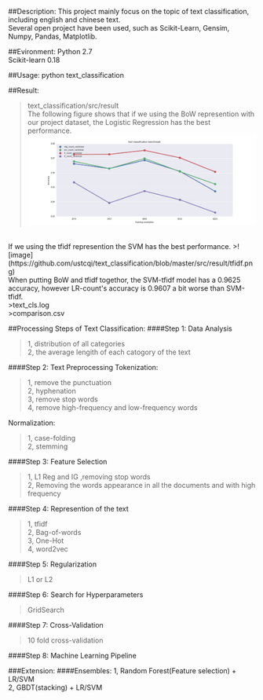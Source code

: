 ##Description:
This project mainly focus on the topic of text classification, including english and chinese text.<br />
Several open project have been used, such as Scikit-Learn, Gensim, Numpy, Pandas, Matplotlib. <br />

##Evironment:
Python 2.7 <br />
Scikit-learn 0.18 <br />

##Usage:
python text_classification 

##Result:
>text_classification/src/result <br />
The following figure shows that if we using the BoW represention with our project dataset, the Logistic Regression has the best performance.
>![image](https://github.com/ustcqi/text_classification/blob/master/src/result/count.png) <br />

<br />
If we using the tfidf represention the SVM has the best performance.
>![image](https://github.com/ustcqi/text_classification/blob/master/src/result/tfidf.png) <br />
When putting BoW and tfidf togethor, the SVM-tfidf model has a 0.9625 accuracy, however LR-count's accuracy is 0.9607 a bit worse than SVM-tfidf. <br />
>text_cls.log <br />
>comparison.csv <br />

##Processing Steps of Text Classification:
####Step 1: Data Analysis
>1, distribution of all categories <br/>
>2, the average lengith of each catogory of the text<br />

####Step 2: Text Preprocessing
Tokenization:
>1, remove the punctuation <br />
>2, hyphenation <br/>
>3, remove stop words <br/>
>4, remove high-frequency and low-frequency words <br />

Normalization:
>1, case-folding <br />
>2, stemming <br />

####Step 3: Feature Selection
>1, L1 Reg and IG ,removing stop words <br />
>2, Removing the words appearance in all the documents and with high frequency <br />

####Step 4: Represention of the text
>1, tfidf <br />
>2, Bag-of-words <br />
>3, One-Hot <br />
>4, word2vec <br />

####Step 5: Regularization
>L1 or L2 <br />

####Step 6: Search for Hyperparameters
>GridSearch <br />

####Step 7: Cross-Validation
>10 fold cross-validation <br />

####Step 8: Machine Learning Pipeline

###Extension:
####Ensembles:
1, Random Forest(Feature selection) + LR/SVM <br />
2, GBDT(stacking) + LR/SVM <br />
